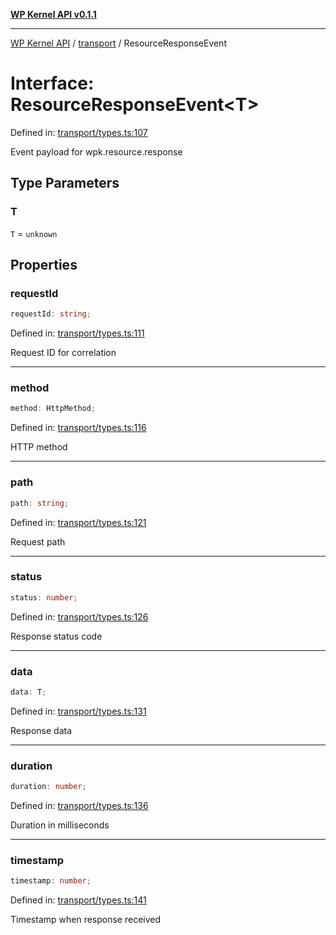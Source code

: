 [**WP Kernel API v0.1.1**](../../README.md)

---

[WP Kernel API](../../README.md) / [transport](../README.md) / ResourceResponseEvent

# Interface: ResourceResponseEvent\<T\>

Defined in: [transport/types.ts:107](https://github.com/theGeekist/wp-kernel/blob/main/packages/kernel/src/transport/types.ts#L107)

Event payload for wpk.resource.response

## Type Parameters

### T

`T` = `unknown`

## Properties

### requestId

```ts
requestId: string;
```

Defined in: [transport/types.ts:111](https://github.com/theGeekist/wp-kernel/blob/main/packages/kernel/src/transport/types.ts#L111)

Request ID for correlation

---

### method

```ts
method: HttpMethod;
```

Defined in: [transport/types.ts:116](https://github.com/theGeekist/wp-kernel/blob/main/packages/kernel/src/transport/types.ts#L116)

HTTP method

---

### path

```ts
path: string;
```

Defined in: [transport/types.ts:121](https://github.com/theGeekist/wp-kernel/blob/main/packages/kernel/src/transport/types.ts#L121)

Request path

---

### status

```ts
status: number;
```

Defined in: [transport/types.ts:126](https://github.com/theGeekist/wp-kernel/blob/main/packages/kernel/src/transport/types.ts#L126)

Response status code

---

### data

```ts
data: T;
```

Defined in: [transport/types.ts:131](https://github.com/theGeekist/wp-kernel/blob/main/packages/kernel/src/transport/types.ts#L131)

Response data

---

### duration

```ts
duration: number;
```

Defined in: [transport/types.ts:136](https://github.com/theGeekist/wp-kernel/blob/main/packages/kernel/src/transport/types.ts#L136)

Duration in milliseconds

---

### timestamp

```ts
timestamp: number;
```

Defined in: [transport/types.ts:141](https://github.com/theGeekist/wp-kernel/blob/main/packages/kernel/src/transport/types.ts#L141)

Timestamp when response received
